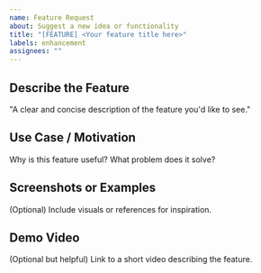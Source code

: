 ```yaml
---
name: Feature Request
about: Suggest a new idea or functionality
title: "[FEATURE] <Your feature title here>"
labels: enhancement
assignees: ""
---
```


## Describe the Feature

"A clear and concise description of the feature you'd like to see."

## Use Case / Motivation

Why is this feature useful? What problem does it solve?

## Screenshots or Examples

(Optional) Include visuals or references for inspiration.

## Demo Video

(Optional but helpful) Link to a short video describing the feature.
